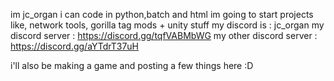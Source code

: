 im jc_organ
i can code in python,batch and html
im going to start projects like, network tools, gorilla tag mods + unity stuff
my discord is : jc_organ
my discord server : https://discord.gg/tqfVABMbWG
my other discord server : https://discord.gg/aYTdrT37uH

i'll also be making a game and posting a few things here :D
